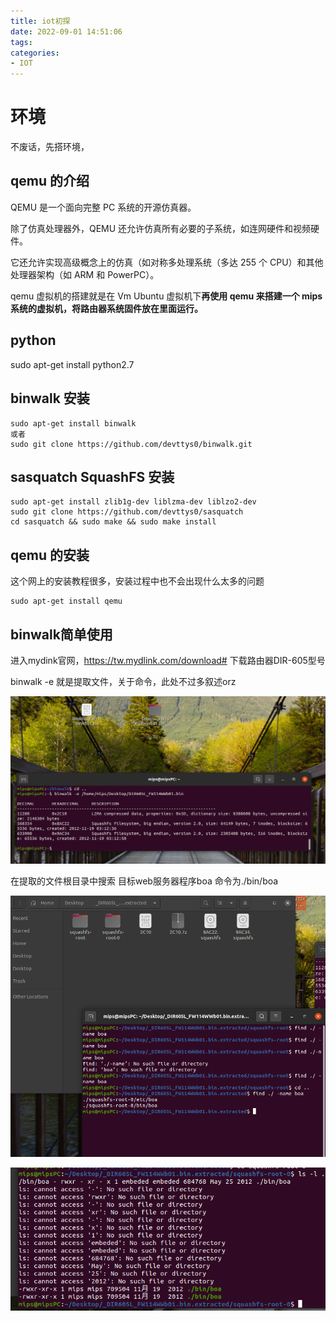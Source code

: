 ```yaml
---
title: iot初探
date: 2022-09-01 14:51:06
tags:
categories:
- IOT
---
```




# 环境

不废话，先搭环境，

## qemu 的介绍

QEMU 是一个面向完整 PC 系统的开源仿真器。

除了仿真处理器外，QEMU 还允许仿真所有必要的子系统，如连网硬件和视频硬件。

它还允许实现高级概念上的仿真（如对称多处理系统（多达 255 个 CPU）和其他处理器架构（如 ARM 和 PowerPC）。

qemu 虚拟机的搭建就是在 Vm Ubuntu 虚拟机下**再使用 qemu 来搭建一个 mips 系统的虚拟机，将路由器系统固件放在里面运行。**

## python

sudo apt-get install python2.7

## binwalk 安装

```
sudo apt-get install binwalk
或者
sudo git clone https://github.com/devttys0/binwalk.git
```

## sasquatch SquashFS 安装

```
sudo apt-get install zlib1g-dev liblzma-dev liblzo2-dev
sudo git clone https://github.com/devttys0/sasquatch
cd sasquatch && sudo make && sudo make install
```

## qemu 的安装

这个网上的安装教程很多，安装过程中也不会出现什么太多的问题

```
sudo apt-get install qemu
```



## binwalk简单使用

进入mydink官网，https://tw.mydlink.com/download# 下载路由器DIR-605型号

binwalk -e 就是提取文件，关于命令，此处不过多叙述orz

![](IOT初探/1.png)

在提取的文件根目录中搜索 目标web服务器程序boa 命令为./bin/boa

![](IOT初探/2.png)



![](IOT初探/3.png)
